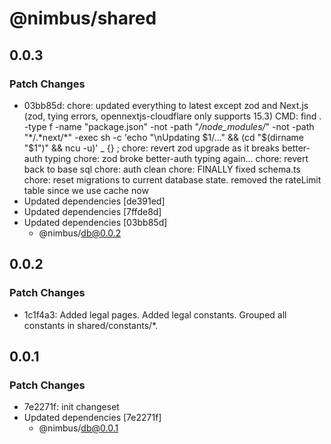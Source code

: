 # @nimbus/shared

## 0.0.3

### Patch Changes

- 03bb85d: chore: updated everything to latest except zod and Next.js (zod, tying errors, opennextjs-cloudflare only
  supports 15.3) CMD: find . -type f -name "package.json" -not -path "_/node_modules/_" -not -path "*/.*next/\*" -exec
  sh -c 'echo "\nUpdating $1/..." && (cd "$(dirname "$1")" && ncu -u)' \_ {} \; chore: revert zod upgrade as it breaks
  better-auth typing chore: zod broke better-auth typing again... chore: revert back to base sql chore: auth clean
  chore: FINALLY fixed schema.ts chore: reset migrations to current database state. removed the rateLimit table since we
  use cache now
- Updated dependencies [de391ed]
- Updated dependencies [7ffde8d]
- Updated dependencies [03bb85d]
  - @nimbus/db@0.0.2

## 0.0.2

### Patch Changes

- 1c1f4a3: Added legal pages. Added legal constants. Grouped all constants in shared/constants/\*.

## 0.0.1

### Patch Changes

- 7e2271f: init changeset
- Updated dependencies [7e2271f]
  - @nimbus/db@0.0.1
